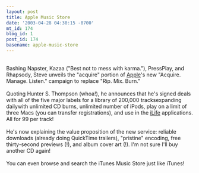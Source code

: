 ```yaml
---
layout: post
title: Apple Music Store
date: '2003-04-28 04:30:15 -0700'
mt_id: 174
blog_id: 1
post_id: 174
basename: apple-music-store
---
```

<br />Bashing Napster, Kazaa ("Best not to mess with karma."), PressPlay, and Rhapsody, Steve unveils the "acquire" portion of <a href="http://www.apple.com/">Apple</a>'s new "Acquire. Manage. Listen." campaign to replace "Rip. Mix. Burn."<br /><br />Quoting Hunter S. Thompson (whoa!), he announces that he's signed deals with all of the five major labels for a library of 200,000 tracksexpanding dailywith unlimited CD burns, unlimited number of iPods, play on a limit of three Macs (you can transfer registrations), and use in the <a href="http://www.apple.com/ilife/">iLife</a> applications. All for 99 per track!<br /><br />He's now explaining the value proposition of the new service: reliable downloads (already doing QuickTime trailers), "pristine" encoding, free thirty-second previews (!), and album cover art (!). I'm not sure I'll buy another CD again!<br /><br />You can even browse and search the iTunes Music Store just like iTunes!<br /><br /><br />
